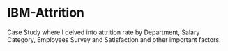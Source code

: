 # IBM-Attrition
Case Study where I delved into attrition rate by Department, Salary Category, Employees Survey and Satisfaction and other important factors.
